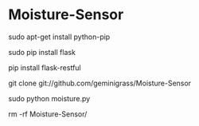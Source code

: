 # Moisture-Sensor

sudo apt-get install python-pip

sudo pip install flask

pip install flask-restful




git clone git://github.com/geminigrass/Moisture-Sensor

sudo python moisture.py

rm -rf Moisture-Sensor/

